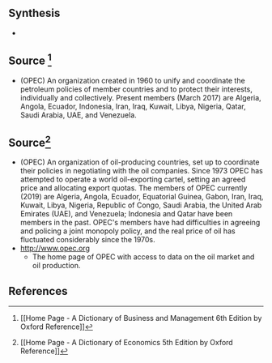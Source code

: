 ## Synthesis
- 
## Source [^1]
- (OPEC) An organization created in 1960 to unify and coordinate the petroleum policies of member countries and to protect their interests, individually and collectively. Present members (March 2017) are Algeria, Angola, Ecuador, Indonesia, Iran, Iraq, Kuwait, Libya, Nigeria, Qatar, Saudi Arabia, UAE, and Venezuela.
## Source[^2]
- (OPEC) An organization of oil-producing countries, set up to coordinate their policies in negotiating with the oil companies. Since 1973 OPEC has attempted to operate a world oil-exporting cartel, setting an agreed price and allocating export quotas. The members of OPEC currently (2019) are Algeria, Angola, Ecuador, Equatorial Guinea, Gabon, Iran, Iraq, Kuwait, Libya, Nigeria, Republic of Congo, Saudi Arabia, the United Arab Emirates (UAE), and Venezuela; Indonesia and Qatar have been members in the past. OPEC's members have had difficulties in agreeing and policing a joint monopoly policy, and the real price of oil has fluctuated considerably since the 1970s.
- http://www.opec.org
	- The home page of OPEC with access to data on the oil market and oil production.
## References

[^1]: [[Home Page - A Dictionary of Business and Management 6th Edition by Oxford Reference]]
[^2]: [[Home Page - A Dictionary of Economics 5th Edition by Oxford Reference]]
